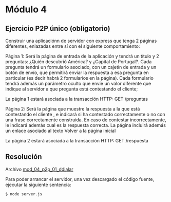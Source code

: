 # Módulo 4

## Ejercicio P2P único (obligatorio)

Construir una aplicaciónn de servidor con express que tenga 2 páginas diferentes, enlazadas entre sí con el siguiente comportamiento:

Página 1: Será la página de entrada de la aplicación y tendrá un título y 2 preguntas:
¿Quién descubrió América? y ¿Capital de Portugal?. Cada pregunta tendrá un formulario asociado, con un cajetín de entrada y un botón de envío, que permitirá enviar la respuesta a esa pregunta en particular (es decir habrá 2 formularios en la página). Cada formulario tendrá además un parámetro oculto que envíe un valor diferente que indique al servidor a que pregunta está contestando el cliente;

La página 1 estará asociada a la transacción HTTP: GET /preguntas

Página 2: Será la página que muestre la respuesta a la que está contestando el cliente , e indicará si ha contestado correctamente o no con una frase correctamente construida. En caso de contestar incorrectamente, le indicará además cual es la respuesta correcta. La página incluirá además un enlace asociado al texto Volver a la página inicial

La página 2 estará asociada a la transacción HTTP: GET /respuesta

## Resolución

Archivo [mod_04_p2p_01_ddialar](https://github.com/ddialar/NodeJS-MiriadaX-Servicios-en-la-nube/tree/master/Mod%204%20-%20HTTP%20y%20servicios%20web/mod_04_p2p_01_ddialar)

Para poder arrancar el servidor, una vez descargado el código fuente, ejecutar la siguiente sentencia:

```sh
$ node server.js
```
